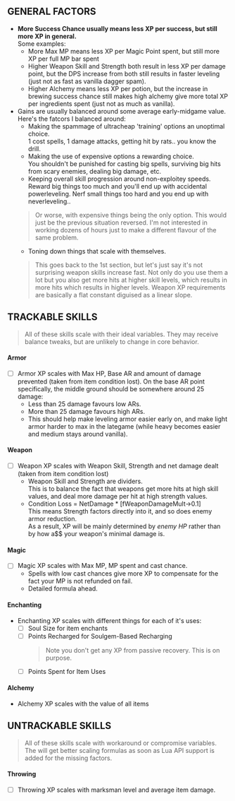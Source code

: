 ## GENERAL FACTORS
- **More Success Chance usually means less XP per success, but still more XP in general.**  
    Some examples:  
    - More Max MP means less XP per Magic Point spent, but still more XP per full MP bar spent  
    - Higher Weapon Skill and Strength both result in less XP per damage point, but the DPS increase from both still results in faster leveling (just not as fast as vanilla dagger spam).  
    - Higher Alchemy means less XP per potion, but the increase in brewing success chance still makes high alchemy give more total XP per ingredients spent  (just not as much as vanilla).
- Gains are usually balanced around some average early-midgame value. Here's the fatcors I balanced around:  
    - Making the spammage of ultracheap 'training' options an unoptimal choice.  
        1 cost spells, 1 damage attacks, getting hit by rats.. you know the drill.  
    - Making the use of expensive options a rewarding choice.  
        You shouldn't be punished for casting big spells, surviving big hits from scary enemies, dealing big damage, etc.  
    - Keeping overall skill progression around non-exploitey speeds.  
        Reward big things too much and you'll end up with accidental powerleveling. Nerf small things too hard and you end up with neverleveling..  
    > Or worse, with expensive things being the only option.
    > This would just be the previous situation reversed.
    > I'm not interested in working dozens of hours just to make a different flavour of the same problem.
    - Toning down things that scale with themselves.
    > This goes back to the 1st section, but let's just say it's not surprising weapon skills increase fast.
    > Not only do you use them a lot but you also get more hits at higher skill levels, which results in more hits which results in higher levels.
    > Weapon XP requirements are basically a flat constant diguised as a linear slope.

## TRACKABLE SKILLS
> All of these skills scale with their ideal variables.
> They may receive balance tweaks, but are unlikely to change in core behavior.

#### Armor
- [ ] Armor XP scales with Max HP, Base AR and amount of damage prevented (taken from item condition lost).
    On the base AR point specifically, the middle ground should be somewhere around 25 damage:  
    - Less than 25 damage favours low ARs.
    - More than 25 damage favours high ARs.  
    - This should help make leveling armor easier early on, and make light armor harder to max in the lategame (while heavy becomes easier and medium stays around vanilla).

#### Weapon
- [ ] Weapon XP scales with Weapon Skill, Strength and net damage dealt (taken from item condition lost)  
    - Weapon Skill and Strength are dividers.  
        This is to balance the fact that weapons get more hits at high skill values, and deal more damage per hit at high strength values.  
    - Condition Loss = NetDamage * \[fWeaponDamageMult->0.1\]  
        This means Strength factors directly into it, and so does enemy armor reduction.  
        As a result, XP will be mainly determined by _enemy HP_ rather than by how a$$ your weapon's minimal damage is.

#### Magic
- [ ] Magic XP scales with Max MP, MP spent and cast chance.
    - Spells with low cast chances give more XP to compensate for the fact your MP is not refunded on fail.  
    - Detailed formula ahead.

#### Enchanting
- Enchanting XP scales with different things for each of it's uses:
    - [ ] Soul Size for item enchants
    - [ ] Points Recharged for Soulgem-Based Recharging  
        > Note you don't get any XP from passive recovery. This is on purpose.
    - [ ] Points Spent for Item Uses

#### Alchemy
- Alchemy XP scales with the value of all items 

## UNTRACKABLE SKILLS
> All of these skills scale with workaround or compromise variables.
> The will get better scaling formulas as soon as Lua API support is added for the missing factors.

#### Throwing
- [ ] Throwing XP scales with marksman level and average item damage.
